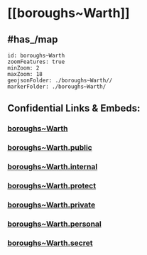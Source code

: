 # [[boroughs~Warth]] 


## #has_/map  



```leaflet
id: boroughs~Warth
zoomFeatures: true 
minZoom: 2 
maxZoom: 18
geojsonFolder: ./boroughs~Warth//
markerFolder: ./boroughs~Warth/
```


## Confidential Links & Embeds: 

### [boroughs~Warth](/_Standards/Earth/Continent/Europe/Europe~Central/Austria/Austrias_States/Niederösterreich/counties~NÖ/Neunkirchen/cities~Neunkirchen/Warth/boroughs~Warth.md) 

### [boroughs~Warth.public](/_public/Earth/Continent/Europe/Europe~Central/Austria/Austrias_States/Niederösterreich/counties~NÖ/Neunkirchen/cities~Neunkirchen/Warth/boroughs~Warth.public.md) 

### [boroughs~Warth.internal](/_internal/Earth/Continent/Europe/Europe~Central/Austria/Austrias_States/Niederösterreich/counties~NÖ/Neunkirchen/cities~Neunkirchen/Warth/boroughs~Warth.internal.md) 

### [boroughs~Warth.protect](/_protect/Earth/Continent/Europe/Europe~Central/Austria/Austrias_States/Niederösterreich/counties~NÖ/Neunkirchen/cities~Neunkirchen/Warth/boroughs~Warth.protect.md) 

### [boroughs~Warth.private](/_private/Earth/Continent/Europe/Europe~Central/Austria/Austrias_States/Niederösterreich/counties~NÖ/Neunkirchen/cities~Neunkirchen/Warth/boroughs~Warth.private.md) 

### [boroughs~Warth.personal](/_personal/Earth/Continent/Europe/Europe~Central/Austria/Austrias_States/Niederösterreich/counties~NÖ/Neunkirchen/cities~Neunkirchen/Warth/boroughs~Warth.personal.md) 

### [boroughs~Warth.secret](/_secret/Earth/Continent/Europe/Europe~Central/Austria/Austrias_States/Niederösterreich/counties~NÖ/Neunkirchen/cities~Neunkirchen/Warth/boroughs~Warth.secret.md)

